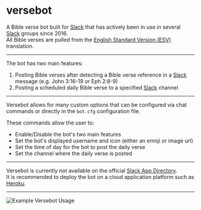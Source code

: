 # versebot
A Bible verse bot built for [Slack](https://slack.com/) that has actively been in use in several [Slack](https://slack.com/) groups since 2016.  
All Bible verses are pulled from the [English Standard Version (ESV)](https://www.esv.org/translation/) translation.

------

The bot has two main features:  
1. Posting Bible verses after detecting a Bible verse reference in a [Slack](https://slack.com/) message (e.g. John 3:16-19 or Eph 2:8-9)
2. Posting a scheduled daily Bible verse to a specified [Slack](https://slack.com/) channel

------

Versebot allows for many custom options that can be configured via chat commands or directly in the `bot.cfg` configuration file.

These commands allow the user to:
- Enable/Disable the bot's two main features
- Set the bot's displayed username and icon (either an emoji or image url)
- Set the time of day for the bot to post the daily verse
- Set the channel where the daily verse is posted

------

Versebot is currently not available on the official [Slack App Directory](https://slack.com/apps).  
It is recommended to deploy the bot on a cloud application platform such as [Heroku](https://www.heroku.com/).

------

![Example Versebot Usage](https://i.imgur.com/nZeC59W.png)
